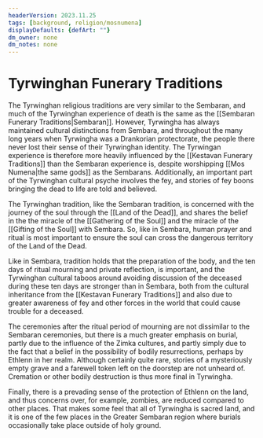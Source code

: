```yaml
---
headerVersion: 2023.11.25
tags: [background, religion/mosnumena]
displayDefaults: {defArt: ""}
dm_owner: none
dm_notes: none
---
```

# Tyrwinghan Funerary Traditions

The Tyrwinghan religious traditions are very similar to the Sembaran, and much of the Tyrwinghan experience of death is the same as the [[Sembaran Funerary Traditions|Sembaran]]. However, Tyrwingha has always maintained cultural distinctions from Sembara, and throughout the many long years when Tyrwingha was a Drankorian protectorate, the people there never lost their sense of their Tyrwinghan identity. The Tyrwingan experience is therefore more heavily influenced by the [[Kestavan Funerary Traditions]] than the Sembaran experience is, despite worshipping [[Mos Numena|the same gods]] as the Sembarans. Additionally, an important part of the Tyrwinghan cultural psyche involves the fey, and stories of fey boons bringing the dead to life are told and believed. 

The Tyrwinghan tradition, like the Sembaran tradition, is concerned with the journey of the soul through the [[Land of the Dead]], and shares the belief in the the miracle of the [[Gathering of the Soul]] and the miracle of the [[Gifting of the Soul]] with Sembara. So, like in Sembara, human prayer and ritual is most important to ensure the soul can cross the dangerous territory of the Land of the Dead. 

Like in Sembara, tradition holds that the preparation of the body, and the ten days of ritual mourning and private reflection, is important, and the Tyrwinghan cultural taboos around avoiding discussion of the deceased during these ten days are stronger than in Sembara, both from the cultural inheritance from the [[Kestavan Funerary Traditions]] and also due to greater awareness of fey and other forces in the world that could cause trouble for a deceased. 

The ceremonies after the ritual period of mourning are not dissimilar to the Sembaran ceremonies, but there is a much greater emphasis on burial, partly due to the influence of the Zimka cultures, and partly simply due to the fact that a belief in the possibility of bodily resurrections, perhaps by Ethlenn in her realm. Although certainly quite rare, stories of a mysteriously empty grave and a farewell token left on the doorstep are not unheard of. Cremation or other bodily destruction is thus more final in Tyrwingha. 

Finally, there is a prevading sense of the protection of Ethlenn on the land, and thus concerns over, for example, zombies, are reduced compared to other places. That makes some feel that all of Tyrwingha is sacred land, and it is one of the few places in the Greater Sembaran region where burials occasionally take place outside of holy ground.
